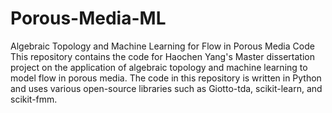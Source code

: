 # Porous-Media-ML
Algebraic Topology and Machine Learning for Flow in Porous Media Code
This repository contains the code for Haochen Yang's Master dissertation project on the application of algebraic topology and machine learning to model flow in porous media.
The code in this repository is written in Python and uses various open-source libraries such as Giotto-tda, scikit-learn, and scikit-fmm.
